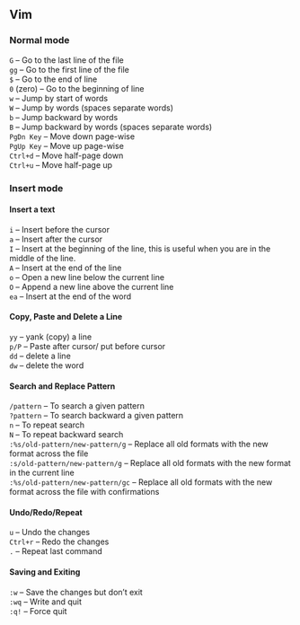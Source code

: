 ## Vim

### Normal mode

`G` – Go to the last line of the file  
`gg` – Go to the first line of the file  
`$` – Go to the end of line  
`0` (zero) – Go to the beginning of line  
`w` – Jump by start of words  
`W` – Jump by words (spaces separate words)  
`b` – Jump backward by words  
`B` – Jump backward by words (spaces separate words)  
`PgDn Key` – Move down page-wise  
`PgUp Key` – Move up page-wise  
`Ctrl+d` – Move half-page down  
`Ctrl+u` – Move half-page up  

### Insert mode

#### Insert a text

`i` – Insert before the cursor  
`a` – Insert after the cursor  
`I` – Insert at the beginning of the line, this is useful when you are in the middle of the line.  
`A` – Insert at the end of the line  
`o` – Open a new line below the current line  
`O` – Append a new line above the current line  
`ea` – Insert at the end of the word  

#### Copy, Paste and Delete a Line

`yy` – yank (copy) a line  
`p/P` – Paste after cursor/ put before cursor  
`dd` – delete a line  
`dw` – delete the word  

#### Search and Replace Pattern

`/pattern` – To search a given pattern  
`?pattern` – To search backward a given pattern  
`n` – To repeat search  
`N` – To repeat backward search  
`:%s/old-pattern/new-pattern/g` – Replace all old formats with the new format across the file  
`:s/old-pattern/new-pattern/g` – Replace all old formats with the new format in the current line  
`:%s/old-pattern/new-pattern/gc` – Replace all old formats with the new format across the file with confirmations  

#### Undo/Redo/Repeat

`u` – Undo the changes  
`Ctrl+r` – Redo the changes  
`.` – Repeat last command  

#### Saving and Exiting

`:w` – Save the changes but don’t exit  
`:wq` – Write and quit  
`:q!` – Force quit  
